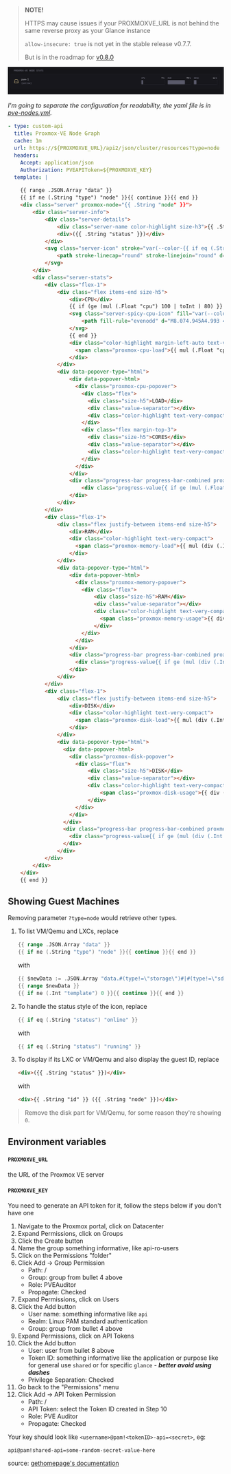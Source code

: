 > **NOTE!**
> 
> HTTPS may cause issues if your PROXMOXVE_URL is not behind the same reverse proxy as your Glance instance
>
> `allow-insecure: true` is not yet in the stable release v0.7.7.
>
> But is in the roadmap for [v0.8.0](https://github.com/glanceapp/glance/issues/361#issuecomment-2667354818)


![](preview.png)

_I'm going to separate the configuration for readability, the yaml file is in [pve-nodes.yml](pve-nodes.yml)._
```yaml
- type: custom-api
  title: Proxmox-VE Node Graph
  cache: 1m
  url: https://${PROXMOXVE_URL}/api2/json/cluster/resources?type=node
  headers:
    Accept: application/json
    Authorization: PVEAPIToken=${PROXMOXVE_KEY}
  template: |
```
```html
    {{ range .JSON.Array "data" }}
    {{ if ne (.String "type") "node" }}{{ continue }}{{ end }}
    <div class="server" proxmox-node="{{ .String "node" }}">
        <div class="server-info">
            <div class="server-details">
                <div class="server-name color-highlight size-h3">{{ .String "node" }}</div>
                <div>({{ .String "status" }})</div>
            </div>
            <svg class="server-icon" stroke="var(--color-{{ if eq (.String "status") "online" }}positive{{ else }}negative{{ end }})" xmlns="http://www.w3.org/2000/svg" fill="none" viewBox="0 0 24 24" stroke-width="1.5">
                <path stroke-linecap="round" stroke-linejoin="round" d="M21.75 17.25v-.228a4.5 4.5 0 0 0-.12-1.03l-2.268-9.64a3.375 3.375 0 0 0-3.285-2.602H7.923a3.375 3.375 0 0 0-3.285 2.602l-2.268 9.64a4.5 4.5 0 0 0-.12 1.03v.228m19.5 0a3 3 0 0 1-3 3H5.25a3 3 0 0 1-3-3m19.5 0a3 3 0 0 0-3-3H5.25a3 3 0 0 0-3 3m16.5 0h.008v.008h-.008v-.008Zm-3 0h.008v.008h-.008v-.008Z" />
            </svg>
        </div>
        <div class="server-stats">
            <div class="flex-1">
                <div class="flex items-end size-h5">
                    <div>CPU</div>
                    {{ if (ge (mul (.Float "cpu") 100 | toInt ) 80) }}
                    <svg class="server-spicy-cpu-icon" fill="var(--color-negative)" xmlns="http://www.w3.org/2000/svg" viewBox="0 0 16 16" >
                        <path fill-rule="evenodd" d="M8.074.945A4.993 4.993 0 0 0 6 5v.032c.004.6.114 1.176.311 1.709.16.428-.204.91-.61.7a5.023 5.023 0 0 1-1.868-1.677c-.202-.304-.648-.363-.848-.058a6 6 0 1 0 8.017-1.901l-.004-.007a4.98 4.98 0 0 1-2.18-2.574c-.116-.31-.477-.472-.744-.28Zm.78 6.178a3.001 3.001 0 1 1-3.473 4.341c-.205-.365.215-.694.62-.59a4.008 4.008 0 0 0 1.873.03c.288-.065.413-.386.321-.666A3.997 3.997 0 0 1 8 8.999c0-.585.126-1.14.351-1.641a.42.42 0 0 1 .503-.235Z" clip-rule="evenodd" />
                    </svg>
                    {{ end }}
                    <div class="color-highlight margin-left-auto text-very-compact">
                      <span class="proxmox-cpu-load">{{ mul (.Float "cpu") 100 | toInt | formatNumber }}</span> <span class="color-base">%</span>
                    </div>
                </div>
                <div data-popover-type="html">
                    <div data-popover-html>
                      <div class="proxmox-cpu-popover">
                        <div class="flex">
                          <div class="size-h5">LOAD</div>
                          <div class="value-separator"></div>
                          <div class="color-highlight text-very-compact"><span class="proxmox-cpu-load">{{ mul (.Float "cpu") 100 | toInt | formatNumber }}</span> <span class="color-base size-h5">%</span></div>
                        </div>
                        <div class="flex margin-top-3">
                          <div class="size-h5">CORES</div>
                          <div class="value-separator"></div>
                          <div class="color-highlight text-very-compact proxmox-max-cpu">{{ .Int "maxcpu" }}</div>
                        </div>
                      </div>
                    </div>
                    <div class="progress-bar progress-bar-combined proxmox-cpu-progress">
                        <div class="progress-value{{ if ge (mul (.Float "cpu") 100 | toInt) 80 }} progress-value-notice{{ end }}" style="--percent: {{ mul (.Float "cpu") 100 | toInt | formatNumber }}"></div>
                    </div>
                </div>
            </div>
            <div class="flex-1">
                <div class="flex justify-between items-end size-h5">
                    <div>RAM</div>
                    <div class="color-highlight text-very-compact">
                      <span class="proxmox-memory-load">{{ mul (div (.Int "mem" | toFloat) (.Int "maxmem" | toFloat)) 100 | toInt }}</span> <span class="color-base">%</span>
                    </div>
                </div>
                <div data-popover-type="html">
                    <div data-popover-html>
                      <div class="proxmox-memory-popover">
                        <div class="flex">
                            <div class="size-h5">RAM</div>
                            <div class="value-separator"></div>
                            <div class="color-highlight text-very-compact">
                              <span class="proxmox-memory-usage">{{ div (.Int "mem" | toFloat) 1073741824 | toInt | formatNumber }}GB</span> <span class="color-base size-h5">/</span> <span class="proxmox-memory-max">{{ div (.Int "maxmem" | toFloat) 1073741824 | toInt | formatNumber }}GB</span>
                            </div>
                        </div>
                      </div>
                    </div>
                    <div class="progress-bar progress-bar-combined proxmox-memory-progress">
                      <div class="progress-value{{ if ge (mul (div (.Int "mem" | toFloat) (.Int "maxmem" | toFloat)) 100 | toInt) 80 }} progress-value-notice{{ end }}" style="--percent: {{ mul (div (.Int "mem" | toFloat) (.Int "maxmem" | toFloat)) 100 | toInt }}"></div>
                    </div>
                </div>
            </div>
            <div class="flex-1">
                <div class="flex justify-between items-end size-h5">
                    <div>DISK</div>
                    <div class="color-highlight text-very-compact">
                      <span class="proxmox-disk-load">{{ mul (div (.Int "disk" | toFloat) (.Int "maxdisk" | toFloat)) 100 | toInt }}</span> <span class="color-base">%</span>
                    </div>
                </div>
                <div data-popover-type="html">
                  <div data-popover-html>
                    <div class="proxmox-disk-popover">
                      <div class="flex">
                          <div class="size-h5">DISK</div>
                          <div class="value-separator"></div>
                          <div class="color-highlight text-very-compact">
                              <span class="proxmox-disk-usage">{{ div (.Int "disk" | toFloat) 1073741824 | toInt | formatNumber }}GB</span> <span class="color-base size-h5">/</span> <span class="proxmox-disk-max">{{ div (.Int "maxdisk" | toFloat) 1073741824 | toInt | formatNumber }}GB</span>
                          </div>
                      </div>
                    </div>
                  </div>
                  <div class="progress-bar progress-bar-combined proxmox-disk-progress">
                    <div class="progress-value{{ if ge (mul (div (.Int "disk" | toFloat) (.Int "maxdisk" | toFloat)) 100 | toInt) 80 }} progress-value-notice{{ end }}" style="--percent: {{ mul (div (.Int "disk" | toFloat) (.Int "maxdisk" | toFloat)) 100 | toInt }}"></div>
                  </div>
                </div>
            </div>
        </div>
    </div>
    {{ end }}
```

## Showing Guest Machines
Removing parameter `?type=node` would retrieve other types.

1. To list VM/Qemu and LXCs, replace
    ```go
    {{ range .JSON.Array "data" }}
    {{ if ne (.String "type") "node" }}{{ continue }}{{ end }}
    ```
    with
    ```go
    {{ $newData := .JSON.Array "data.#(type!=\"storage\")#|#(type!=\"sdn\")#|#(type!=\"node\")#" }}
    {{ range $newData }}
    {{ if ne (.Int "template") 0 }}{{ continue }}{{ end }}
    ```

2. To handle the status style of the icon, replace
    ```go
    {{ if eq (.String "status") "online" }}
    ```
    with 
    ```go
    {{ if eq (.String "status") "running" }}
    ```
    
3. To display if its LXC or VM/Qemu and also display the guest ID, replace
    ```html
    <div>({{ .String "status" }})</div>
    ```
    with
    ```html
    <div>{{ .String "id" }} ({{ .String "node" }})</div>
    ```

> Remove the disk part for VM/Qemu, for some reason they're showing `0`.


## Environment variables

#### `PROXMOXVE_URL`
the URL of the Proxmox VE server

#### `PROXMOXVE_KEY`
You need to generate an API token for it, follow the steps below if you don't have one

1. Navigate to the Proxmox portal, click on Datacenter
2. Expand Permissions, click on Groups
3. Click the Create button
4. Name the group something informative, like api-ro-users
5. Click on the Permissions "folder"
6. Click Add -> Group Permission
    - Path: /
    - Group: group from bullet 4 above
    - Role: PVEAuditor
    - Propagate: Checked
7. Expand Permissions, click on Users
8. Click the Add button
    - User name: something informative like `api`
    - Realm: Linux PAM standard authentication
    - Group: group from bullet 4 above
9. Expand Permissions, click on API Tokens
10. Click the Add button
    - User: user from bullet 8 above
    - Token ID: something informative like the application or purpose like  for general use `shared` or for specific `glance` - **_better avoid using dashes_**
    - Privilege Separation: Checked
11. Go back to the "Permissions" menu
12. Click Add -> API Token Permission
    - Path: /
    - API Token: select the Token ID created in Step 10
    - Role: PVE Auditor
    - Propagate: Checked

Your key should look like `<username>@pam!<tokenID>-api=<secret>`, eg:
```
api@pam!shared-api=some-random-secret-value-here
```

source: [gethomepage's documentation](https://github.com/gethomepage/homepage/blob/main/docs/widgets/services/proxmox.md)